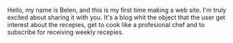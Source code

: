 Hello, my name is Belen, and this is my first time making a web site. I'm truly excited about sharing it with you. It's a blog whit the object that the user get interest about the recepies, get to cook like a profesional chef and to subscribe for receiving weekly recepies.
